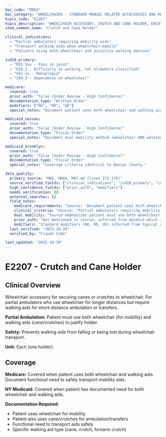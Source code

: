 ```yaml
---
boc_code: "M06A"
boc_category: "WHEELCHAIRS - STANDARD MANUAL RELATED ACCESSORIES AND REPAIRS"
hcpcs_code: "E2207"
hcpcs_description: "WHEELCHAIR ACCESSORY, CRUTCH AND CANE HOLDER, EACH"
item_common_name: "Crutch and Cane Holder"

clinical_indications:
  - "Partial ambulators requiring mobility aids"
  - "Transport walking aids when wheelchair-mobile"
  - "Patients using both wheelchair and assistive walking devices"

icd10_primary:
  - "M25.5xx - Pain in joint"
  - "R26.2 - Difficulty in walking, not elsewhere classified"
  - "G81.xx - Hemiplegia"
  - "Z99.3 - Dependence on wheelchair"

medicare:
  covered: true
  prior_auth: "false (Under Review - High Confidence)"
  documentation_type: "Written Order"
  modifiers: ["NU", "RR", "UE"]
  special_notes: "Document patient uses both wheelchair and walking aids (cane/crutches). Functional need to transport aids safely."

medicaid_nassau:
  covered: true
  prior_auth: "false (Under Review - High Confidence)"
  documentation_type: "Fiscal Order"
  special_notes: "Document dual mobility method (wheelchair AND walking aids)."

medicaid_brooklyn:
  covered: true
  prior_auth: "false (Under Review - High Confidence)"
  documentation_type: "Fiscal Order"
  special_notes: "Coverage criteria identical to Nassau County."

data_quality:
  primary_source: "M06, M06A, M07.md (lines 173-176)"
  source_verified_fields: ["clinical_indications", "icd10_primary", "covered", "dual_mobility_requirement"]
  high_confidence_fields: ["prior_auth", "modifiers"]
  needs_verification: []
  external_searches: []
  field_notes:
    medicare_requirements: "Source: 'Document patient uses both wheelchair and walking aids' - Direct quote from source lines 173-176."
    clinical_criteria: "Source: 'Partial ambulators requiring mobility aids; transport walking aids when wheelchair-mobile' - Patient must use both wheelchair AND walking aids (cane/crutches) to justify holder."
    dual_mobility: "Source emphasizes patient must use both wheelchair for mobility and walking aids for ambulation/transfers - not appropriate if patient only uses wheelchair or only uses walking aids."
    prior_auth: "Not mentioned in source; inferred from absence which is typical for standard wheelchair accessories."
    modifiers: "Standard modifiers (NU, RR, UE) inferred from typical accessory billing patterns; not explicitly stated in source."
  last_verified: "2025-10-30"
  verified_by: "Claude Code"

last_updated: "2025-10-30"
---
```


# E2207 - Crutch and Cane Holder

## Clinical Overview

Wheelchair accessory for securing canes or crutches to wheelchair. For partial ambulators who use wheelchair for longer distances but require walking aids for short-distance ambulation or transfers.

**Partial Ambulation:** Patient must use both wheelchair (for mobility) and walking aids (cane/crutches) to justify holder.

**Safety:** Prevents walking aids from falling or being lost during wheelchair transport.

**Unit:** Each (one holder).

## Coverage

**Medicare:** Covered when patient uses both wheelchair and walking aids. Document functional need to safely transport mobility aids.

**NY Medicaid:** Covered when patient has documented need for both wheelchair and walking aids.

**Documentation Required:**
- Patient uses wheelchair for mobility
- Patient also uses cane/crutches for ambulation/transfers
- Functional need to transport aids safely
- Specific walking aid type (cane, crutch, forearm crutch)
